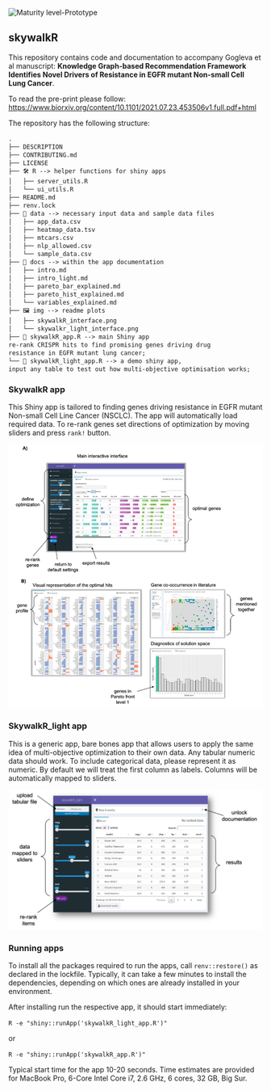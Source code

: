 ![Maturity level-Prototype](https://img.shields.io/badge/Maturity%20Level-Prototype-red)

## skywalkR

This repository contains code and documentation to accompany Gogleva et al manuscript: **Knowledge Graph-based Recommendation Framework Identifies Novel Drivers of Resistance in EGFR mutant Non-small Cell Lung Cancer**. 

To read the pre-print please follow: https://www.biorxiv.org/content/10.1101/2021.07.23.453506v1.full.pdf+html

The repository has the following structure:

```
.
├── DESCRIPTION
├── CONTRIBUTING.md
├── LICENSE
├── 🛠️ R --> helper functions for shiny apps
│   ├── server_utils.R
│   └── ui_utils.R
├── README.md
├── renv.lock
├── 💾 data --> necessary input data and sample data files
│   ├── app_data.csv
│   ├── heatmap_data.tsv
│   ├── mtcars.csv
│   ├── nlp_allowed.csv
│   └── sample_data.csv
├── 📄 docs --> within the app documentation
│   ├── intro.md
│   ├── intro_light.md
│   ├── pareto_bar_explained.md
│   ├── pareto_hist_explained.md
│   └── variables_explained.md
├── 🖼️ img --> readme plots
│   ├── skywalkR_interface.png
│   └── skywalkr_light_interface.png
├── 🧬 skywalkR_app.R --> main Shiny app
re-rank CRISPR hits to find promising genes driving drug
resistance in EGFR mutant lung cancer;
└── 🧪 skywalkR_light_app.R --> a demo shiny app,
input any table to test out how multi-objective optimisation works;
```

### SkywalkR app

This Shiny app is tailored to finding genes driving resistance in EGFR mutant Non-small Cell Line Cancer (NSCLC). The app will automatically load required data. To re-rank genes set directions of optimization by moving sliders and press ``rank!`` button.

![skywalkr_app](https://github.com/AstraZeneca/skywalkR/blob/master/img/skywalkR_interface.png)


### SkywalkR_light app

This is a generic app, bare bones app that allows users to apply the same idea of multi-objective optimization to their own data. Any tabular numeric data should work. To include categorical data, please represent it as numeric. By default we will treat the first column as labels. Columns will be automatically mapped to sliders.

![skywalkr_light_app](https://github.com/AstraZeneca/skywalkR/blob/master/img/skywalkR_light_interface.png)


### Running apps

To install all the packages required to run the apps, call ``renv::restore()`` as declared in the lockfile. Typically, it can take a few minutes to install the dependencies, depending on which ones are already installed in your environment.

After installing run the respective app, it should start immediately:

``R -e "shiny::runApp('skywalkR_light_app.R')"``

or

``R -e "shiny::runApp('skywalkR_app.R')"``

Typical start time for the app 10-20 seconds. Time estimates are provided for MacBook Pro, 6-Core Intel Core i7, 2.6 GHz, 6 cores, 32 GB, Big Sur.
